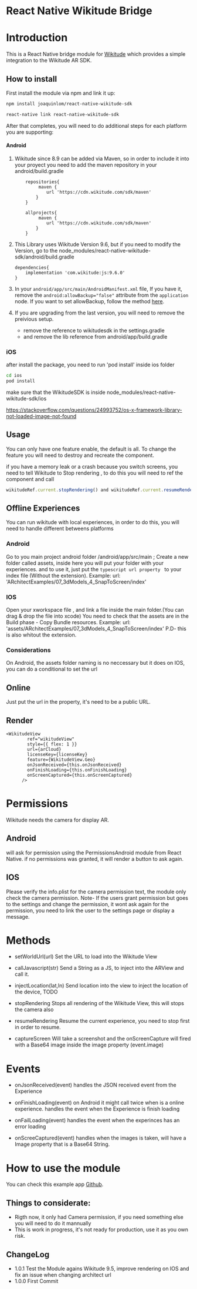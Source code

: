 # React Native Wikitude Bridge

# Introduction 
This is a React Native bridge module for [Wikitude](https://www.wikitude.com/) which provides a simple integration to the Wikitude AR SDK. 

## How to install

First install the module via npm and link it up:

```bash
npm install joaquinlom/react-native-wikitude-sdk

react-native link react-native-wikitude-sdk
```
After that completes, you will need to do additional steps for each platform you are supporting:

#### Android

1. Wikitude since 8.9 can be added via Maven, so in order to include it into your proyect you need to  add the maven repository in your android/build.gradle
	```
		repositories{
			 maven {
                url 'https://cdn.wikitude.com/sdk/maven'
            }
		}

		allprojects{
			 maven {
                url 'https://cdn.wikitude.com/sdk/maven'
            }
		}
	```
2. This Library uses Wikitude Version 9.6, but if you need to modify the Version, go to the node_modules/react-native-wikitude-sdk/android/build.gradle
	```
	dependencies{
		implementation 'com.wikitude:js:9.6.0'
	}
	```
3. In your `android/app/src/main/AndroidManifest.xml` file, If you have it, remove the `android:allowBackup="false"` attribute from the `application` node. If you want to set allowBackup, follow the method [here](https://github.com/OfficeDev/msa-auth-for-android/issues/21).

4. If you are upgrading from the last version, you will need to remove the preivious setup.
	- remove the reference to wikitudesdk in the settings.gradle
	- and remove the lib reference from android/app/build.gradle	

### iOS
after install the package, you need to run 'pod install' inside ios folder

```bash
cd ios
pod install
```

make sure that the WikitudeSDK is inside node_modules/react-native-wikitude-sdk/ios

https://stackoverflow.com/questions/24993752/os-x-framework-library-not-loaded-image-not-found

## Usage
You can only have one feature enable, the default is all.
To change the feature you will need to destroy and recreate the component.

if you have a memory leak or a crash because you switch screens, you need to tell Wikitude to 
Stop rendering , to do this you will need to ref the component and call 

```javascript
wikitudeRef.current.stopRendering() and wikitudeRef.current.resumeRendering()
```

## Offline Experiences
You can run wikitude with local experiences, in order to do this, you will need to handle different betweens platforms

### Android
Go to you main project android folder /android/app/src/main ; Create a new folder called assets, inside here you will put your folder with your experiences.
and to use it, just put the ```typescript url property ``` to your index file (Without the extension). 
Example:
	url: 'ARchitectExamples/07_3dModels_4_SnapToScreen/index'

### IOS
Open your xworkspace file , and link a file inside the main folder.(You can drag & drop the file into xcode) 
You need to check that the assets are in the Build phase - Copy Bundle resources. 
Example:
	url: 'assets/ARchitectExamples/07_3dModels_4_SnapToScreen/index'
	P.D- this is also whitout the extension.

### Considerations
On Android, the assets folder naming is no neccessary but it does on IOS, you can do a conditional to set the url


## Online
Just put the url in the property, it's need to be  a public URL.

## Render

```ecmascript 6
<WikitudeView
        ref="wikitudeView"
        style={{ flex: 1 }}
        url={arCloud}
        licenseKey={licenseKey}
        feature={WikitudeView.Geo}
        onJsonReceived={this.onJsonReceived}
        onFinishLoading={this.onFinishLoading}
		onScreenCaptured={this.onScreenCaptured}
      />
```
# Permissions
Wikitude needs the camera for display AR.

## Android
 will ask for permission using the PermissionsAndroid module from React Native. if no permissions was granted, it will render a button to ask again.

## IOS
Please verify the info.plist for the camera permission text, the module only check the camera permission. 
Note- If the users grant permission but goes to the settings and change the permission, it wont ask again for the permission, you need to link the user to the settings page or display a message.



# Methods

- setWorldUrl(url)
	Set the URL to load into the Wikitude View

- callJavascript(str)
	Send a String as a JS, to inject into the ARView and call it.
	
- injectLocation(lat,ln)
	Send location into the view to inject the location of the device, TODO

- stopRendering
	Stops all rendering of the Wikitude View, this will stops the camera also

- resumeRendering
	Resume the current experience, you need to stop first in order to resume.

- captureScreen
	Will take a screenshot and the onScreenCapture will fired with a Base64 image inside the image property (event.image)

# Events
- onJsonReceived(event)
	handles the JSON received event from the Experience

- onFinishLoading(event)
	on Android it might call twice when is a online experience. handles the event when the Experience is finish loading

- onFailLoading(event)
	handles the event when the experinces has an error loading

- onScreeCaptured(event)
	handles when the images is taken, will have a Image property that is a Base64 String.

# How to use the module

You can check this example app [Github](https://github.com/joaquinlom/react-native-wikitude-sdk-example).

## Things to considerate:
- Rigth now, it only had Camera permission, if you need something else you will need to do it mannually
- This is work in progress, it's not ready for production, use it as you own risk.

## ChangeLog
- 1.0.1
	Test the Module agains Wikitude 9.5, improve rendering on IOS and fix an issue when changing architect url
- 1.0.0
	First Commit

